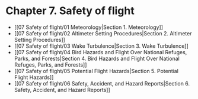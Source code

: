 # Chapter 7. Safety of flight

- [[07 Safety of flight/01 Meteorology|Section 1. Meteorology]]
- [[07 Safety of flight/02 Altimeter Setting Procedures|Section 2. Altimeter Setting Procedures]]
- [[07 Safety of flight/03 Wake Turbulence|Section 3. Wake Turbulence]]
- [[07 Safety of flight/04 Bird Hazards and Flight Over National Refuges, Parks, and Forests|Section 4. Bird Hazards and Flight Over National Refuges, Parks, and Forests]]
- [[07 Safety of flight/05 Potential Flight Hazards|Section 5. Potential Flight Hazards]]
- [[07 Safety of flight/06 Safety, Accident, and Hazard Reports|Section 6. Safety, Accident, and Hazard Reports]]